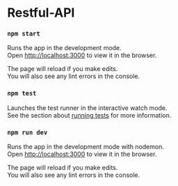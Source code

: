# Restful-API

### `npm start`

Runs the app in the development mode.\
Open [http://localhost:3000](http://localhost:3000) to view it in the browser.

The page will reload if you make edits.\
You will also see any lint errors in the console.

### `npm test`

Launches the test runner in the interactive watch mode.\
See the section about [running tests](https://facebook.github.io/create-react-app/docs/running-tests) for more information.

### `npm run dev`
Runs the app in the development mode with nodemon.\
Open [http://localhost:3000](http://localhost:3000) to view it in the browser.

The page will reload if you make edits.\
You will also see any lint errors in the console.
